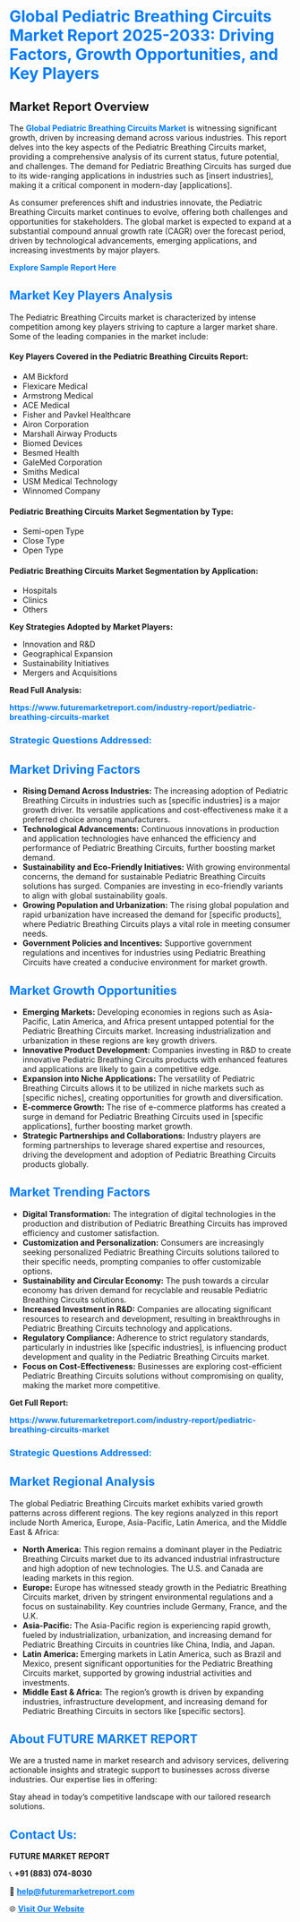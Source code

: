 <h1 style="color: #007BFF;">Global Pediatric Breathing Circuits Market Report 2025-2033: Driving Factors, Growth Opportunities, and Key Players</h1>

<section id="overview">
<h2>Market Report Overview</h2>
<p>The <a href="https://www.futuremarketreport.com/industry-report/pediatric-breathing-circuits-market" style="color: #007BFF; text-decoration: none;"><strong>Global Pediatric Breathing Circuits Market</strong></a> is witnessing significant growth, driven by increasing demand across various industries. This report delves into the key aspects of the Pediatric Breathing Circuits market, providing a comprehensive analysis of its current status, future potential, and challenges. The demand for Pediatric Breathing Circuits has surged due to its wide-ranging applications in industries such as [insert industries], making it a critical component in modern-day [applications].</p>
<p>As consumer preferences shift and industries innovate, the Pediatric Breathing Circuits market continues to evolve, offering both challenges and opportunities for stakeholders. The global market is expected to expand at a substantial compound annual growth rate (CAGR) over the forecast period, driven by technological advancements, emerging applications, and increasing investments by major players.</p>
</section>

<section id="overview">
<p><a href="https://www.futuremarketreport.com/request-sample/reportId=64481" style="color: #007BFF; text-decoration: none;"><strong>Explore Sample Report Here</strong></a></p>
</section>

<section id="key-players">
<h2 style="color: #007BFF;">Market Key Players Analysis</h2>
<p>The Pediatric Breathing Circuits market is characterized by intense competition among key players striving to capture a larger market share. Some of the leading companies in the market include:</p>
<h4>Key Players Covered in the Pediatric Breathing Circuits Report:</h4>
<ul><li>AM Bickford</li><li>Flexicare Medical</li><li>Armstrong Medical</li><li>ACE Medical</li><li>Fisher and Pavkel Healthcare</li><li>Airon Corporation</li><li>Marshall Airway Products</li><li>Biomed Devices</li><li>Besmed Health</li><li>GaleMed Corporation</li><li>Smiths Medical</li><li>USM Medical Technology</li><li>Winnomed Company</li></ul>
<h4>Pediatric Breathing Circuits Market Segmentation by Type:</h4>
<ul><li>Semi-open Type</li><li>Close Type</li><li>Open Type</li></ul>

<h4>Pediatric Breathing Circuits Market Segmentation by Application:</h4>
<ul><li>Hospitals</li><li>Clinics</li><li>Others</li></ul>
<p><strong>Key Strategies Adopted by Market Players:</strong></p>
<ul>
<li>Innovation and R&D</li>
<li>Geographical Expansion</li>
<li>Sustainability Initiatives</li>
<li>Mergers and Acquisitions</li>
</ul>
</section>

<section>
<p><strong>Read Full Analysis: </strong></p><a href="https://www.futuremarketreport.com/industry-report/pediatric-breathing-circuits-market" style="color: #007BFF; text-decoration: none;"><strong>https://www.futuremarketreport.com/industry-report/pediatric-breathing-circuits-market</strong></a>
<h3 style="color: #007BFF;">Strategic Questions Addressed:</h3>
</section>

<section id="driving-factors">
<h2 style="color: #007BFF;">Market Driving Factors</h2>
<ul>
<li><strong>Rising Demand Across Industries:</strong> The increasing adoption of Pediatric Breathing Circuits in industries such as [specific industries] is a major growth driver. Its versatile applications and cost-effectiveness make it a preferred choice among manufacturers.</li>
<li><strong>Technological Advancements:</strong> Continuous innovations in production and application technologies have enhanced the efficiency and performance of Pediatric Breathing Circuits, further boosting market demand.</li>
<li><strong>Sustainability and Eco-Friendly Initiatives:</strong> With growing environmental concerns, the demand for sustainable Pediatric Breathing Circuits solutions has surged. Companies are investing in eco-friendly variants to align with global sustainability goals.</li>
<li><strong>Growing Population and Urbanization:</strong> The rising global population and rapid urbanization have increased the demand for [specific products], where Pediatric Breathing Circuits plays a vital role in meeting consumer needs.</li>
<li><strong>Government Policies and Incentives:</strong> Supportive government regulations and incentives for industries using Pediatric Breathing Circuits have created a conducive environment for market growth.</li>
</ul>
</section>

<section id="growth-opportunities">
<h2 style="color: #007BFF;">Market Growth Opportunities</h2>
<ul>
<li><strong>Emerging Markets:</strong> Developing economies in regions such as Asia-Pacific, Latin America, and Africa present untapped potential for the Pediatric Breathing Circuits market. Increasing industrialization and urbanization in these regions are key growth drivers.</li>
<li><strong>Innovative Product Development:</strong> Companies investing in R&D to create innovative Pediatric Breathing Circuits products with enhanced features and applications are likely to gain a competitive edge.</li>
<li><strong>Expansion into Niche Applications:</strong> The versatility of Pediatric Breathing Circuits allows it to be utilized in niche markets such as [specific niches], creating opportunities for growth and diversification.</li>
<li><strong>E-commerce Growth:</strong> The rise of e-commerce platforms has created a surge in demand for Pediatric Breathing Circuits used in [specific applications], further boosting market growth.</li>
<li><strong>Strategic Partnerships and Collaborations:</strong> Industry players are forming partnerships to leverage shared expertise and resources, driving the development and adoption of Pediatric Breathing Circuits products globally.</li>
</ul>
</section>

<section id="trending-factors">
<h2 style="color: #007BFF;">Market Trending Factors</h2>
<ul>
<li><strong>Digital Transformation:</strong> The integration of digital technologies in the production and distribution of Pediatric Breathing Circuits has improved efficiency and customer satisfaction.</li>
<li><strong>Customization and Personalization:</strong> Consumers are increasingly seeking personalized Pediatric Breathing Circuits solutions tailored to their specific needs, prompting companies to offer customizable options.</li>
<li><strong>Sustainability and Circular Economy:</strong> The push towards a circular economy has driven demand for recyclable and reusable Pediatric Breathing Circuits solutions.</li>
<li><strong>Increased Investment in R&D:</strong> Companies are allocating significant resources to research and development, resulting in breakthroughs in Pediatric Breathing Circuits technology and applications.</li>
<li><strong>Regulatory Compliance:</strong> Adherence to strict regulatory standards, particularly in industries like [specific industries], is influencing product development and quality in the Pediatric Breathing Circuits market.</li>
<li><strong>Focus on Cost-Effectiveness:</strong> Businesses are exploring cost-efficient Pediatric Breathing Circuits solutions without compromising on quality, making the market more competitive.</li>
</ul>
</section>

<section>
<p><strong>Get Full Report: </strong></p><a href="https://www.futuremarketreport.com/industry-report/pediatric-breathing-circuits-market" style="color: #007BFF; text-decoration: none;"><strong>https://www.futuremarketreport.com/industry-report/pediatric-breathing-circuits-market</strong></a>
<h3 style="color: #007BFF;">Strategic Questions Addressed:</h3>
</section>


<section id="regional-analysis">
<h2 style="color: #007BFF;">Market Regional Analysis</h2>
<p>The global Pediatric Breathing Circuits market exhibits varied growth patterns across different regions. The key regions analyzed in this report include North America, Europe, Asia-Pacific, Latin America, and the Middle East & Africa:</p>
<ul>
<li><strong>North America:</strong> This region remains a dominant player in the Pediatric Breathing Circuits market due to its advanced industrial infrastructure and high adoption of new technologies. The U.S. and Canada are leading markets in this region.</li>
<li><strong>Europe:</strong> Europe has witnessed steady growth in the Pediatric Breathing Circuits market, driven by stringent environmental regulations and a focus on sustainability. Key countries include Germany, France, and the U.K.</li>
<li><strong>Asia-Pacific:</strong> The Asia-Pacific region is experiencing rapid growth, fueled by industrialization, urbanization, and increasing demand for Pediatric Breathing Circuits in countries like China, India, and Japan.</li>
<li><strong>Latin America:</strong> Emerging markets in Latin America, such as Brazil and Mexico, present significant opportunities for the Pediatric Breathing Circuits market, supported by growing industrial activities and investments.</li>
<li><strong>Middle East & Africa:</strong> The region’s growth is driven by expanding industries, infrastructure development, and increasing demand for Pediatric Breathing Circuits in sectors like [specific sectors].</li>
</ul>
</section>

<footer>
<h2 style="color: #007BFF;">About FUTURE MARKET REPORT</h2>
<p>We are a trusted name in market research and advisory services, delivering actionable insights and strategic support to businesses across diverse industries. Our expertise lies in offering:</p>

<p>Stay ahead in today’s competitive landscape with our tailored research solutions.</p>

<h2 style="color: #007BFF;">Contact Us:</h2>
<p><strong>FUTURE MARKET REPORT</strong></p>
<p>📞 <strong>+91 (883) 074-8030</strong></p>
<p>📧 <strong><a href="mailto:help@futuremarketreport.com" style="color: #007BFF;">help@futuremarketreport.com</a></strong></p>
<p>🌐 <strong><a href="https://www.futuremarketreport.com/" style="color: #007BFF;">Visit Our Website</a></strong></p>
</footer>